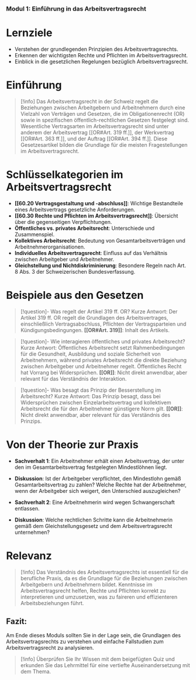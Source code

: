 ### Modul 1: Einführung in das Arbeitsvertragsrecht

# Lernziele

- Verstehen der grundlegenden Prinzipien des Arbeitsvertragsrechts.
- Erkennen der wichtigsten Rechte und Pflichten im Arbeitsvertragsrecht.
- Einblick in die gesetzlichen Regelungen bezüglich Arbeitsvertragsrecht.

# Einführung

> [!info] Das Arbeitsvertragsrecht in der Schweiz regelt die Beziehungen zwischen Arbeitgebern und Arbeitnehmern durch eine Vielzahl von Verträgen und Gesetzen, die im Obligationenrecht (OR) sowie in spezifischen öffentlich-rechtlichen Gesetzen festgelegt sind. Wesentliche Vertragsarten im Arbeitsvertragsrecht sind unter anderem der Arbeitsvertrag [[OR#Art. 319 ff.]], der Werkvertrag [[OR#Art. 363 ff.]], und der Auftrag [[OR#Art. 394 ff.]]. Diese Gesetzesartikel bilden die Grundlage für die meisten Fragestellungen im Arbeitsvertragsrecht.

# Schlüsselkategorien im Arbeitsvertragsrecht

- **[[60.20 Vertragsgestaltung und -abschluss]]**: Wichtige Bestandteile eines Arbeitsvertrags gesetzliche Anforderungen.
- **[[60.30 Rechte und Pflichten im Arbeitsvertragsrecht]]**: Übersicht über die gegenseitigen Verpflichtungen.
- **Öffentliches vs. privates Arbeitsrecht**: Unterschiede und Zusammenspiel.
- **Kollektives Arbeitsrecht**: Bedeutung von Gesamtarbeitsverträgen und Arbeitnehmerorganisationen.
- **Individuelles Arbeitsvertragsrecht**: Einfluss auf das Verhältnis zwischen Arbeitgeber und Arbeitnehmer.
- **Gleichstellung und Nichtdiskriminierung**: Besondere Regeln nach Art. 8 Abs. 3 der Schweizerischen Bundesverfassung.

# Beispiele aus den Gesetzen

> [!question]- Was regelt der Artikel 319 ff. OR? Kurze Antwort: Der Artikel 319 ff. OR regelt die Grundlagen des Arbeitsvertrages, einschließlich Vertragsabschluss, Pflichten der Vertragsparteien und Kündigungsbedingungen. **[[OR#Art. 319]]**: Inhalt des Artikels.

> [!question]- Wie interagieren öffentliches und privates Arbeitsrecht? Kurze Antwort: Öffentliches Arbeitsrecht setzt Rahmenbedingungen für die Gesundheit, Ausbildung und soziale Sicherheit von Arbeitnehmern, während privates Arbeitsrecht die direkte Beziehung zwischen Arbeitgeber und Arbeitnehmer regelt. Öffentliches Recht hat Vorrang bei Widersprüchen. **[[OR]]**: Nicht direkt anwendbar, aber relevant für das Verständnis der Interaktion.

> [!question]- Was besagt das Prinzip der Besserstellung im Arbeitsrecht? Kurze Antwort: Das Prinzip besagt, dass bei Widersprüchen zwischen Einzelarbeitsvertrag und kollektivem Arbeitsrecht die für den Arbeitnehmer günstigere Norm gilt. **[[OR]]**: Nicht direkt anwendbar, aber relevant für das Verständnis des Prinzips.

# Von der Theorie zur Praxis

- **Sachverhalt 1**: Ein Arbeitnehmer erhält einen Arbeitsvertrag, der unter den im Gesamtarbeitsvertrag festgelegten Mindestlöhnen liegt.
    
- **Diskussion**: Ist der Arbeitgeber verpflichtet, den Mindestlohn gemäß Gesamtarbeitsvertrag zu zahlen? Welche Rechte hat der Arbeitnehmer, wenn der Arbeitgeber sich weigert, den Unterschied auszugleichen?
    
- **Sachverhalt 2**: Eine Arbeitnehmerin wird wegen Schwangerschaft entlassen.
    
- **Diskussion**: Welche rechtlichen Schritte kann die Arbeitnehmerin gemäß dem Gleichstellungsgesetz und dem Arbeitsvertragsrecht unternehmen?
    

# Relevanz

> [!info] Das Verständnis des Arbeitsvertragsrechts ist essentiell für die berufliche Praxis, da es die Grundlage für die Beziehungen zwischen Arbeitgebern und Arbeitnehmern bildet. Kenntnisse im Arbeitsvertragsrecht helfen, Rechte und Pflichten korrekt zu interpretieren und umzusetzen, was zu faireren und effizienteren Arbeitsbeziehungen führt.

## Fazit:

Am Ende dieses Moduls sollten Sie in der Lage sein, die Grundlagen des Arbeitsvertragsrechts zu verstehen und einfache Fallstudien zum Arbeitsvertragsrecht zu analysieren.

> [!info] Überprüfen Sie Ihr Wissen mit dem beigefügten Quiz und erkunden Sie das Lehrmittel für eine vertiefte Auseinandersetzung mit dem Thema.